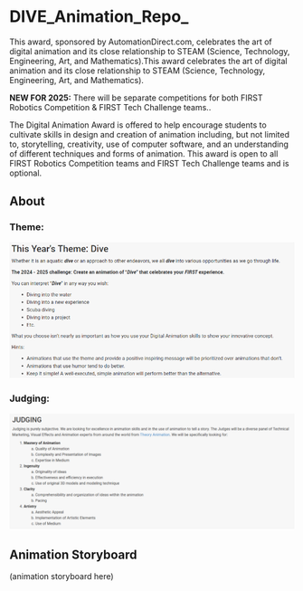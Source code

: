 # DIVE_Animation_Repo_

This award, sponsored by AutomationDirect.com, celebrates the art of digital animation and its close relationship to STEAM (Science, Technology, Engineering, Art, and Mathematics).This award celebrates the art of digital animation and its close relationship to STEAM (Science, Technology, Engineering, Art, and Mathematics).

**NEW FOR 2025:** There will be separate competitions for both FIRST Robotics Competition & FIRST Tech Challenge teams..



The Digital Animation Award is offered to help encourage students to cultivate skills in design and creation of animation including, but not limited to, storytelling, creativity, use of computer software, and an understanding of different techniques and forms of animation. This award is open to all FIRST Robotics Competition teams and FIRST Tech Challenge teams and is optional.

## About

### Theme:

![Dive animation theme](Dive_Theme.png)

### Judging:

![Dive animation theme](Dive_Judging.png)



## Animation Storyboard

  (animation storyboard here)


